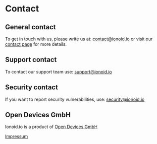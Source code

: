 # Contact


## General contact

To get in touch with us, please write us at: contact@ionoid.io or visit our [contact
page](https://www.ionoid.io/contact/) for more details.


## Support contact

To contact our support team use: support@ionoid.io


## Security contact
If you want to report security vulnerabilities, use: security@ionoid.io


## Open Devices GmbH

Ionoid.io is a product of [Open Devices GmbH](https://opendevices.io/)

[Impressum](https://docs.ionoid.io/docs/impressum.html)
